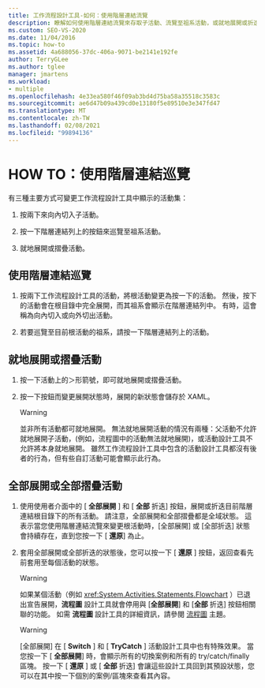 ```yaml
---
title: 工作流程設計工具-如何：使用階層連結流覽
description: 瞭解如何使用階層連結流覽來存取子活動、流覽至祖系活動，或就地展開或折迭活動。
ms.custom: SEO-VS-2020
ms.date: 11/04/2016
ms.topic: how-to
ms.assetid: 4a688056-37dc-406a-9071-be2141e192fe
author: TerryGLee
ms.author: tglee
manager: jmartens
ms.workload:
- multiple
ms.openlocfilehash: 4e33ea580f46f09ab3bd4d75ba58a35518c3583c
ms.sourcegitcommit: ae6d47b09a439cd0e13180f5e89510e3e347fd47
ms.translationtype: MT
ms.contentlocale: zh-TW
ms.lasthandoff: 02/08/2021
ms.locfileid: "99894136"
---
```

# <a name="how-to-use-breadcrumb-navigation"></a>HOW TO：使用階層連結巡覽

有三種主要方式可變更工作流程設計工具中顯示的活動集：

1. 按兩下來向內切入子活動。

2. 按一下階層連結列上的按鈕來巡覽至祖系活動。

3. 就地展開或摺疊活動。

## <a name="using-breadcrumb-navigation"></a>使用階層連結巡覽

1. 按兩下工作流程設計工具的活動，將根活動變更為按一下的活動。 然後，按下的活動會在根目錄中完全展開，而其祖系會顯示在階層連結列中。 有時，這會稱為向內切入或向外切出活動。

2. 若要巡覽至目前根活動的祖系，請按一下階層連結列上的活動。

## <a name="expanding-or-collapsing-an-activity-in-place"></a>就地展開或摺疊活動

1. 按一下活動上的＞形箭號，即可就地展開或摺疊活動。

2. 按一下按鈕而變更展開狀態時，展開的新狀態會儲存於 XAML。

    > [!WARNING]
    > 並非所有活動都可就地展開。 無法就地展開活動的情況有兩種：父活動不允許就地展開子活動，(例如，流程圖中的活動無法就地展開)，或活動設計工具不允許將本身就地展開。 雖然工作流程設計工具中包含的活動設計工具都沒有後者的行為，但有些自訂活動可能會顯示此行為。

## <a name="expanding-all-or-collapsing-all-activities"></a>全部展開或全部摺疊活動

1. 使用使用者介面中的 [ **全部展開** ] 和 [ **全部** 折迭] 按鈕，展開或折迭目前階層連結根目錄下的所有活動。 請注意，全部展開和全部摺疊都是全域狀態。 這表示當您使用階層連結流覽來變更根活動時，[全部展開] 或 [全部折迭] 狀態會持續存在，直到您按一下 [ **還原**] 為止。

2. 套用全部展開或全部折迭的狀態後，您可以按一下 [ **還原** ] 按鈕，返回查看先前套用至每個活動的狀態。

    > [!WARNING]
    > 如果某個活動（例如 <xref:System.Activities.Statements.Flowchart> ）已退出宣告展開，**流程圖** 設計工具就會停用與 [**全部展開**] 和 [**全部** 折迭] 按鈕相關聯的功能。 如需 **流程圖** 設計工具的詳細資訊，請參閱 [流程圖](../workflow-designer/flowchart-activity-designer.md) 主題。

    > [!WARNING]
    > [全部展開] 在 [ **Switch** ] 和 [ **TryCatch** ] 活動設計工具中也有特殊效果。 當您按一下 [ **全部展開**] 時，會顯示所有的切換案例和所有的 try/catch/finally 區塊。 按一下 [ **還原** ] 或 [ **全部** 折迭] 會讓這些設計工具回到其預設狀態，您可以在其中按一下個別的案例/區塊來查看其內容。
